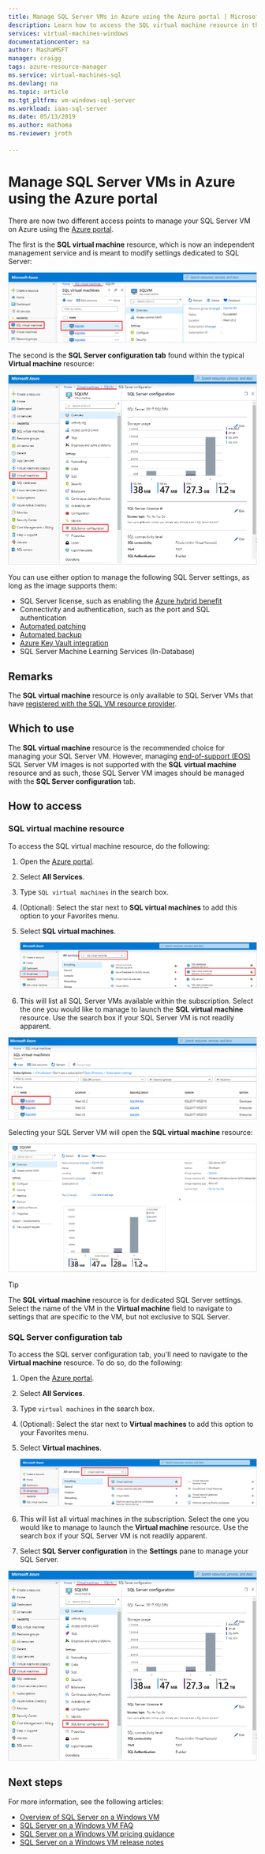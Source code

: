 ```yaml
---
title: Manage SQL Server VMs in Azure using the Azure portal | Microsoft Docs
description: Learn how to access the SQL virtual machine resource in the Azure portal for a SQL Server VM hosted on Azure. 
services: virtual-machines-windows
documentationcenter: na
author: MashaMSFT
manager: craigg
tags: azure-resource-manager
ms.service: virtual-machines-sql
ms.devlang: na
ms.topic: article
ms.tgt_pltfrm: vm-windows-sql-server
ms.workload: iaas-sql-server
ms.date: 05/13/2019
ms.author: mathoma
ms.reviewer: jroth

---
```

# Manage SQL Server VMs in Azure using the Azure portal

There are now two different access points to manage your SQL Server VM on Azure using the [Azure portal](https://portal.azure.com). 

The first is the **SQL virtual machine** resource, which is now an independent management service and is meant to modify settings dedicated to SQL Server: 

![SQL virtual machine resource](media/virtual-machines-windows-sql-manage-portal/sql-vm-manage.png)

The second is the **SQL Server configuration tab** found within the typical **Virtual machine** resource: 

![SQL Server configuration](media/virtual-machines-windows-sql-manage-portal/sql-vm-configuration.png)


You can use either option to manage the following SQL Server settings, as long as the image supports them:
- SQL Server license, such as enabling the [Azure hybrid benefit](https://azure.microsoft.com/pricing/hybrid-benefit/)
- Connectivity and authentication, such as the port and SQL authentication
- [Automated patching](virtual-machines-windows-sql-automated-patching.md)
- [Automated backup](virtual-machines-windows-sql-automated-backup-v2.md)
- [Azure Key Vault integration](virtual-machines-windows-ps-sql-keyvault.md)
- SQL Server Machine Learning Services (In-Database)

## Remarks

The **SQL virtual machine** resource is only available to SQL Server VMs that have [registered with the SQL VM resource provider](virtual-machines-windows-sql-ahb.md#register-sql-server-vm-with-the-sql-vm-resource-provider). 


## Which to use

The **SQL virtual machine** resource is the recommended choice for managing your SQL Server VM. However, managing [end-of-support (EOS)](virtual-machines-windows-sql-server-2008-eos-extend-support.md) SQL Server VM images is not supported with the **SQL virtual machine** resource and as such, those SQL Server VM images should be managed with the **SQL Server configuration** tab. 


## How to access

### SQL virtual machine resource
To access the SQL virtual machine resource, do the following:

1. Open the [Azure portal](https://portal.azure.com). 
1. Select **All Services**. 
1. Type `SQL virtual machines` in the search box.
1. (Optional): Select the star next to **SQL virtual machines** to add this option to your Favorites menu. 
1. Select **SQL virtual machines**. 

   ![Find SQL VM virtual machines in all services](media/virtual-machines-windows-sql-manage-portal/sql-vm-search.png)

1. This will list all SQL Server VMs available within the subscription. Select the one you would like to manage to launch the **SQL virtual machine** resource. Use the search box if your SQL Server VM is not readily apparent. 

![All available SQL VMs](media/virtual-machines-windows-sql-manage-portal/all-sql-vms.png)

Selecting your SQL Server VM will open the **SQL virtual machine** resource: 


![SQL virtual machine resource](media/virtual-machines-windows-sql-manage-portal/sql-vm-resource.png)

  > [!TIP]
  > The **SQL virtual machine** resource is for dedicated SQL Server settings. Select the name of the VM in the **Virtual machine** field to navigate to settings that are specific to the VM, but not exclusive to SQL Server. 

### SQL Server configuration tab
To access the SQL server configuration tab, you'll need to navigate to the **Virtual machine** resource. To do so, do the following:

1. Open the [Azure portal](https://portal.azure.com). 
1. Select **All Services**. 
1. Type `virtual machines` in the search box.
1. (Optional): Select the star next to **Virtual machines** to add this option to your Favorites menu. 
1. Select **Virtual machines**. 

   ![Search for virtual machines](media/virtual-machines-windows-sql-manage-portal/vm-search.png)

1. This will list all virtual machines in the subscription. Select the one you would like to manage to launch the **Virtual machine** resource. Use the search box if your SQL Server VM is not readily apparent. 
1. Select **SQL Server configuration** in the **Settings** pane to manage your SQL Server. 

![SQL Server configuration](media/virtual-machines-windows-sql-manage-portal/sql-vm-configuration.png)

## Next steps

For more information, see the following articles: 

* [Overview of SQL Server on a Windows VM](virtual-machines-windows-sql-server-iaas-overview.md)
* [SQL Server on a Windows VM FAQ](virtual-machines-windows-sql-server-iaas-faq.md)
* [SQL Server on a Windows VM pricing guidance](virtual-machines-windows-sql-server-pricing-guidance.md)
* [SQL Server on a Windows VM release notes](virtual-machines-windows-sql-server-iaas-release-notes.md)


